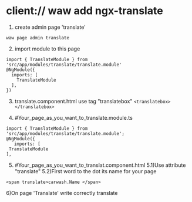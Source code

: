 # client:// waw add ngx-translate
1) create admin page 'translate'
 ```
 waw page admin translate
 ```
 2) import module to this page
  ```
  import { TranslateModule } from 'src/app/modules/translate/translate.module'
  @NgModule({
    imports: [
      TranslateModule
    ],
  })
  ```
3) translate.component.html use tag "translatebox"
 ```<translatebox></translatebox> ```

4) #Your_page_as_you_want_to_translate.module.ts
 ```
import { TranslateModule } from 'src/app/modules/translate/translate.module';
@NgModule({
	imports: [
  TranslateModule	
],
```
5) #Your_page_as_you_want_to_translat.component.html
  5.1)Use attribute "translate"
  5.2)First word to the dot its name for your page
  ```
  <span translate>carwash.Name </span>
  ```
6)On page 'Translate' write correctly translate

